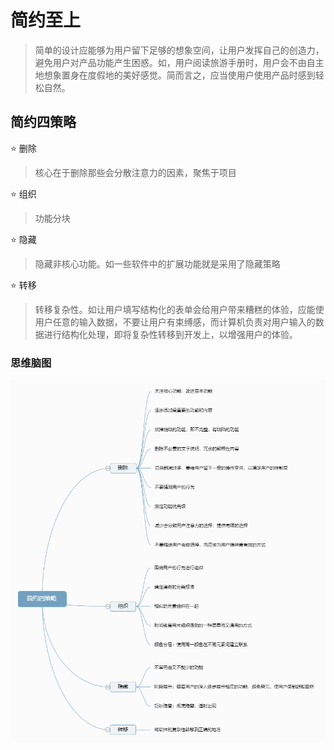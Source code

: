 # 简约至上

> 简单的设计应能够为用户留下足够的想象空间，让用户发挥自己的创造力，避免用户对产品功能产生困惑。如，用户阅读旅游手册时，用户会不由自主地想象置身在度假地的美好感觉。简而言之，应当使用户使用产品时感到轻松自然。

## 简约四策略

⭐ 删除

> 核心在于删除那些会分散注意力的因素，聚焦于项目

⭐ 组织

> 功能分块

⭐ 隐藏

> 隐藏非核心功能。如一些软件中的扩展功能就是采用了隐藏策略

⭐ 转移

> 转移复杂性。如让用户填写结构化的表单会给用户带来糟糕的体验，应能使用户任意的输入数据，不要让用户有束缚感，而计算机负责对用户输入的数据进行结构化处理，即将复杂性转移到开发上，以增强用户的体验。

### 思维脑图

![](./simple-strategy.png)